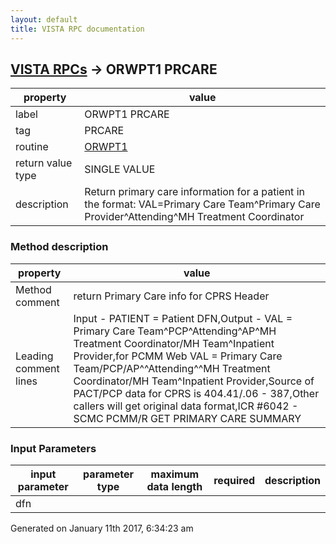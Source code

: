 ```yaml
---
layout: default
title: VISTA RPC documentation
---
```




## [VISTA RPCs](TableOfContent.md) &#8594; ORWPT1 PRCARE 

 property | value 
--- | --- 
 label | ORWPT1 PRCARE
 tag | PRCARE
 routine | [ORWPT1](http://code.osehra.org/dox/Routine_ORWPT1_source.html)
 return value type | SINGLE VALUE
 description | Return primary care information for a patient in the format:  VAL=Primary Care Team^Primary Care Provider^Attending^MH Treatment      Coordinator


### Method description

 property | value 
--- | --- 
 Method comment | return Primary Care info for CPRS Header
 Leading comment lines | Input - PATIENT = Patient DFN,Output - VAL = Primary Care Team^PCP^Attending^AP^MH Treatment Coordinator/MH Team^Inpatient Provider,for PCMM Web VAL = Primary Care Team/PCP/AP^^Attending^^MH Treatment Coordinator/MH Team^Inpatient Provider,Source of PACT/PCP data for CPRS is 404.41/.06 - 387,Other callers will get original data format,ICR #6042 - SCMC PCMM/R GET PRIMARY CARE SUMMARY 

### Input Parameters

| input parameter | parameter type | maximum data length | required | description | 
| --- | --- | --- | --- | --- | 
| dfn |  |  |  |  | 




Generated on January 11th 2017, 6:34:23 am